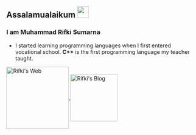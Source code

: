 ## Assalamualaikum <img src="https://raw.githubusercontent.com/iampavangandhi/iampavangandhi/master/gifs/Hi.gif" width="30px"></h2>

### I am Muhammad Rifki Sumarna
- I started learning programming languages ​​when I first entered vocational school. **C++** is the first programming language my teacher taught.

<a href="https://ikiitech.github.io/library">
  <img align="center" alt="Rifki's Web" width="164px" src="https://img.shields.io/badge/GitHub%20Pages-222222.svg?style=for-the-badge&logo=GitHub-Pages&logoColor=white" />
</a>
<a href="https://www.rifkiblog.eu.org">
  <img align="center" alt="Rifki's Blog" width="124px" src="https://img.shields.io/badge/Blogger-FF5722.svg?style=for-the-badge&logo=Blogger&logoColor=white" />
</a>
